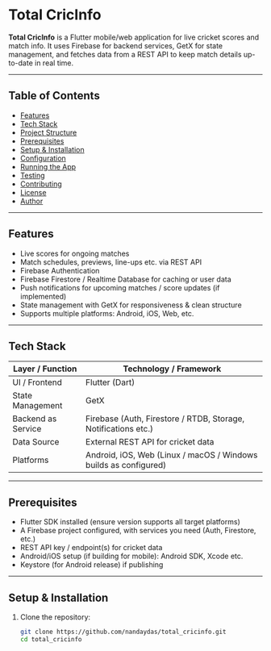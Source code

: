 # Total CricInfo

**Total CricInfo** is a Flutter mobile/web application for live cricket scores and match info. It uses Firebase for backend services, GetX for state management, and fetches data from a REST API to keep match details up-to-date in real time.

---

## Table of Contents

- [Features](#features)  
- [Tech Stack](#tech-stack)  
- [Project Structure](#project-structure)  
- [Prerequisites](#prerequisites)  
- [Setup & Installation](#setup--installation)  
- [Configuration](#configuration)  
- [Running the App](#running-the-app)  
- [Testing](#testing)  
- [Contributing](#contributing)  
- [License](#license)  
- [Author](#author)

---

## Features

- Live scores for ongoing matches  
- Match schedules, previews, line-ups etc. via REST API  
- Firebase Authentication 
- Firebase Firestore / Realtime Database for caching or user data  
- Push notifications for upcoming matches / score updates (if implemented)  
- State management with GetX for responsiveness & clean structure  
- Supports multiple platforms: Android, iOS, Web, etc.

---

## Tech Stack

| Layer / Function | Technology / Framework |
|------------------|-------------------------|
| UI / Frontend    | Flutter (Dart)         |
| State Management | GetX                   |
| Backend as Service| Firebase (Auth, Firestore / RTDB, Storage, Notifications etc.) |
| Data Source      | External REST API for cricket data |
| Platforms        | Android, iOS, Web (Linux / macOS / Windows builds as configured) |

---

## Prerequisites

- Flutter SDK installed (ensure version supports all target platforms)  
- A Firebase project configured, with services you need (Auth, Firestore, etc.)  
- REST API key / endpoint(s) for cricket data  
- Android/iOS setup (if building for mobile): Android SDK, Xcode etc.  
- Keystore (for Android release) if publishing  

---

## Setup & Installation

1. Clone the repository:

   ```bash
   git clone https://github.com/nandaydas/total_cricinfo.git
   cd total_cricinfo

